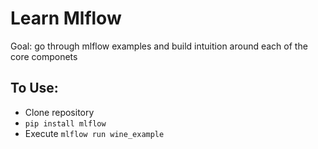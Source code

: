 # Learn Mlflow

Goal: go through mlflow examples and build intuition around each of the core componets

## To Use:
* Clone repository
* `pip install mlflow`
* Execute `mlflow run wine_example`
